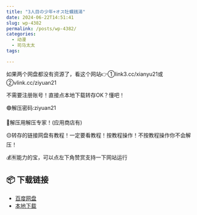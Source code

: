 ```yaml
---
title: "3人目の少年+オス牡蠣銭湯"
date: 2024-06-22T14:51:41
slug: wp-4382
permalink: /posts/wp-4382/
categories:
  - 动漫
  - 司马太太
tags:

---
```


如果两个网盘都没有资源了，看这个网站👉①link3.cc/xianyu21或②vlink.cc/ziyuan21

不需要注册账号！直接点本地下载转存OK？懂吧！

🟢解压密码:ziyuan21

🔵解压用解压专家！(应用商店有)

🟡转存的链接网盘有教程！一定要看教程！按教程操作！不按教程操作你不会解压！

💰🈶能力的宝，可以点左下角赞赏支持一下网站运行

## 📦 下载链接
- [百度网盘](https://blziyuan21.com/pay-download/4382?key=abfc76f731&down_id=0)
- [本地下载](https://blziyuan21.com/pay-download/4382?key=abfc76f731&down_id=1)


